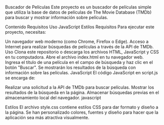 Buscador de Películas
Este proyecto es un buscador de películas simple que utiliza la base de datos de películas de The Movie Database (TMDb) para buscar y mostrar información sobre películas.

Contenido
Requisitos
Uso
JavaScript
Estilos
Requisitos
Para ejecutar este proyecto, necesitas:

Un navegador web moderno (como Chrome, Firefox o Edge).
Acceso a Internet para realizar búsquedas de películas a través de la API de TMDb.
Uso
Clona este repositorio o descarga los archivos HTML, JavaScript y CSS en tu computadora.
Abre el archivo index.html en tu navegador web.
Ingresa el título de una película en el campo de búsqueda y haz clic en el botón "Buscar".
Se mostrarán los resultados de la búsqueda con información sobre las películas.
JavaScript
El código JavaScript en script.js se encarga de:

Realizar una solicitud a la API de TMDb para buscar películas.
Mostrar los resultados de la búsqueda en la página.
Almacenar búsquedas previas en el almacenamiento local del navegador.
javascript

Estilos
El archivo style.css contiene estilos CSS para dar formato y diseño a la página. Se han personalizado colores, fuentes y diseño para hacer que la aplicación sea más atractiva visualmente.


